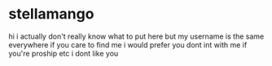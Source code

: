 # stellamango
hi i actually don't really know what to put here but my username is the same everywhere if you care to find me
i would prefer you dont int with me if you're proship etc i dont like you
